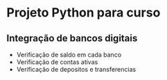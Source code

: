 # Projeto Python para curso

## Integração de bancos digitais
- Verificação de saldo em cada banco
- Verificação de contas ativas
- Verificação de depositos e transferencias 
